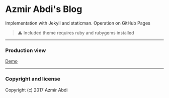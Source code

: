 # Azmir Abdi's Blog

Implementation with Jekyll and staticman.
Operation on GitHub Pages

> :warning:
  Included theme requires ruby and rubygems installed

---

### Production view

[Demo](http://azabdi.github.io/)

---

### Copyright and license

Copyright (c) 2017 Azmir Abdi